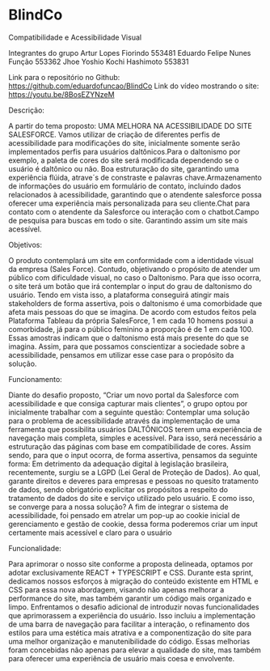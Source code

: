 # BlindCo
Compatibilidade e Acessibilidade Visual

Integrantes do grupo
Artur Lopes Fiorindo 553481
Eduardo Felipe Nunes Função 553362
Jhoe Yoshio Kochi Hashimoto 553831


Link para o repositório no Github: https://github.com/eduardofuncao/BlindCo
Link do vídeo mostrando o site: https://youtu.be/8BosEZYNzeM


Descrição:

A partir do tema proposto: UMA MELHORA NA ACESSIBILIDADE DO SITE SALESFORCE. Vamos utilizar de criação de diferentes perfis de acessibilidade para modificações do site, inicialmente somente serão implementados perfis para usuários daltônicos.Para o daltonismo por exemplo, a paleta de cores do site será modificada dependendo se o usuário é daltônico ou não. Boa estruturação do site, garantindo uma experiência flúida, atrave´s de constraste e palavras chave.Armazenamento de informações do usuário em formulário de contato, incluindo dados relacionados à acessibilidade, garantindo que o atendente salesforce possa oferecer uma experiência mais personalizada para seu cliente.Chat para contato com o atendente da Salesforce ou interação com o chatbot.Campo de pesquisa para buscas em todo o site. Garantindo assim um site mais acessível.


Objetivos:

O produto contemplará um site em conformidade com a identidade visual da empresa (Sales Force). Contudo, objetivando o propósito de atender um público com dificuldade visual, no caso o Daltonismo. Para que isso ocorra, o site terá um botão que irá contemplar o input do grau de daltonismo do usuário. 
Tendo em vista isso, a plataforma conseguirá atingir mais stakeholders de forma assertiva, pois o daltonismo é uma comorbidade que afeta mais pessoas do que se imagina. De acordo com estudos feitos pela Plataforma Tableau da própria SalesForce, 1 em cada 10 homens possui a comorbidade, já para o público feminino a proporção é de 1 em cada 100. Essas amostras indicam que o daltonismo está mais presente do que se imagina. Assim, para que possamos conscientizar a sociedade sobre a acessibilidade, pensamos em utilizar esse case para o propósito da solução.


Funcionamento: 

Diante do desafio proposto, “Criar um novo portal da Salesforce com acessibilidade e que consiga capturar mais clientes”, o grupo optou por inicialmente trabalhar com a seguinte questão:
Contemplar uma solução para o problema de acessibilidade através da implementação de uma ferramenta que possibilita usuários DALTÔNICOS terem uma experiência de navegação mais completa, simples e acessível.
Para isso, será necessário a estruturação das páginas com base em compatibilidade de cores. Assim sendo, para que o input ocorra, de forma assertiva, pensamos da seguinte forma:
Em detrimento da adequação digital à legislação brasileira, recentemente, surgiu se a LGPD (Lei Geral de Proteção de Dados). Ao qual, garante direitos e deveres para empresas e pessoas no quesito tratamento de dados, sendo obrigatório explicitar os propósitos a respeito do tratamento de dados do site e serviço utilizado pelo usuário. E como isso, se converge para a nossa solução?
A fim de integrar o sistema de acessibilidade, foi pensado em atrelar um pop-up ao cookie inicial de gerenciamento e gestão de cookie, dessa forma poderemos criar um input certamente mais acessível e claro para o usuário

Funcionalidade:

Para aprimorar o nosso site conforme a proposta delineada, optamos por adotar exclusivamente REACT + TYPESCRIPT e CSS. Durante esta sprint, dedicamos nossos esforços à migração do conteúdo existente em HTML e CSS para essa nova abordagem, visando não apenas melhorar a performance do site, mas também garantir um código mais organizado e limpo.
Enfrentamos o desafio adicional de introduzir novas funcionalidades que aprimorassem a experiência do usuário. Isso incluiu a implementação de uma barra de navegação para facilitar a interação, o refinamento dos estilos para uma estética mais atrativa e a componentização do site para uma melhor organização e manutenibilidade do código. Essas melhorias foram concebidas não apenas para elevar a qualidade do site, mas também para oferecer uma experiência de usuário mais coesa e envolvente.